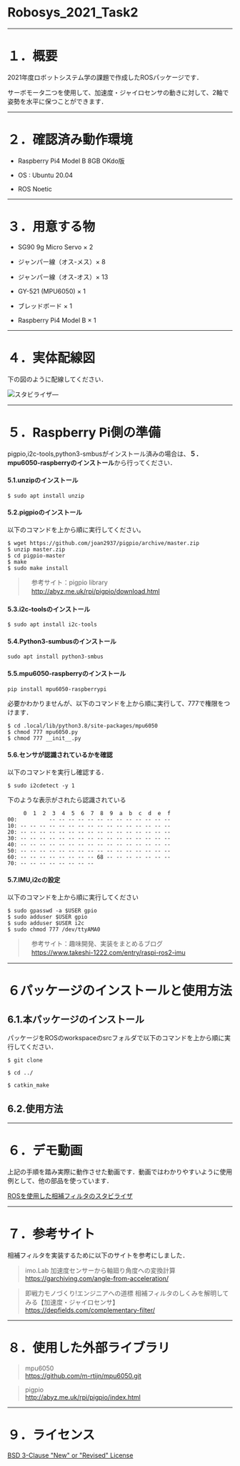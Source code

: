 # Robosys_2021_Task2

---

# １．概要
2021年度ロボットシステム学の課題で作成したROSパッケージです．

サーボモータ二つを使用して、加速度・ジャイロセンサの動きに対して、2軸で姿勢を水平に保つことができます．


---

# ２．確認済み動作環境

- Raspberry Pi4 Model B 8GB OKdo版

- OS : Ubuntu 20.04

- ROS Noetic


---

# ３．用意する物

- SG90 9g Micro Servo × 2

- ジャンパー線（オス-メス）× 8

- ジャンパー線（オス-オス）× 13

- GY-521 (MPU6050) × 1

- ブレッドボード × 1

- Raspberry Pi4 Model B × 1


---

# ４．実体配線図

下の図のように配線してください．

![スタビライザ―](https://user-images.githubusercontent.com/92071009/148651935-22615df1-89c8-43bb-befb-9fa62dd3e174.png
)

---

# ５．Raspberry Pi側の準備

pigpio,i2c-tools,python3-smbusがインストール済みの場合は、**５．mpu6050-raspberryのインストール**から行ってください．


#### 5.1.unzipのインストール

```
$ sudo apt install unzip
```

#### 5.2.pigpioのインストール

以下のコマンドを上から順に実行してください。

```
$ wget https://github.com/joan2937/pigpio/archive/master.zip
$ unzip master.zip
$ cd pigpio-master
$ make
$ sudo make install
```
>　参考サイト：pigpio library  
>　http://abyz.me.uk/rpi/pigpio/download.html


#### 5.3.i2c-toolsのインストール

```
$ sudo apt install i2c-tools
```

#### 5.4.Python3-sumbusのインストール

```
sudo apt install python3-smbus
```

#### 5.5.mpu6050-raspberryのインストール

```
pip install mpu6050-raspberrypi
```

必要かわかりませんが、以下のコマンドを上から順に実行して、777で権限をつけます．

```
$ cd .local/lib/python3.8/site-packages/mpu6050
$ chmod 777 mpu6050.py
$ chmod 777 __init__.py
```

#### 5.6.センサが認識されているかを確認

以下のコマンドを実行し確認する．

```
$ sudo i2cdetect -y 1
```

下のような表示がされたら認識されている

```
     0  1  2  3  4  5  6  7  8  9  a  b  c  d  e  f
00:          -- -- -- -- -- -- -- -- -- -- -- -- --
10: -- -- -- -- -- -- -- -- -- -- -- -- -- -- -- --
20: -- -- -- -- -- -- -- -- -- -- -- -- -- -- -- --
30: -- -- -- -- -- -- -- -- -- -- -- -- -- -- -- --
40: -- -- -- -- -- -- -- -- -- -- -- -- -- -- -- --
50: -- -- -- -- -- -- -- -- -- -- -- -- -- -- -- --
60: -- -- -- -- -- -- -- -- 68 -- -- -- -- -- -- --
70: -- -- -- -- -- -- -- --
```

#### 5.7.IMU,i2cの設定

以下のコマンドを上から順に実行してください

```
$ sudo gpasswd -a $USER gpio
$ sudo adduser $USER gpio
$ sudo adduser $USER i2c
$ sudo chmod 777 /dev/ttyAMA0
```

>　参考サイト：趣味開発、実装をまとめるブログ  
>　https://www.takeshi-1222.com/entry/raspi-ros2-imu


---

# ６パッケージのインストールと使用方法

## 6.1.本パッケージのインストール

パッケージをROSのworkspaceのsrcフォルダで以下のコマンドを上から順に実行してください．

```
$ git clone 

$ cd ../

$ catkin_make
```


## 6.2.使用方法


---

# ６．デモ動画
上記の手順を踏み実際に動作させた動画です．動画ではわかりやすいように使用例として、他の部品を使っています．

[ROSを使用した相補フィルタのスタビライザ](https://youtu.be/__I8KDhq_y0)

---

# ７．参考サイト

相補フィルタを実装するために以下のサイトを参考にしました．

> imo.Lab 加速度センサーから軸廻り角度への変換計算  
> https://garchiving.com/angle-from-acceleration/


> 即戦力モノづくり!エンジニアへの道標 相補フィルタのしくみを解明してみる【加速度・ジャイロセンサ】 
> https://depfields.com/complementary-filter/

---

# ８．使用した外部ライブラリ

> mpu6050  
> https://github.com/m-rtijn/mpu6050.git

> pigpio  
> http://abyz.me.uk/rpi/pigpio/index.html

---

# ９．ライセンス

[BSD 3-Clause "New" or "Revised" License](https://github.com/Mochizuki12/Robosys2021_Task1/blob/main/COPYING)
